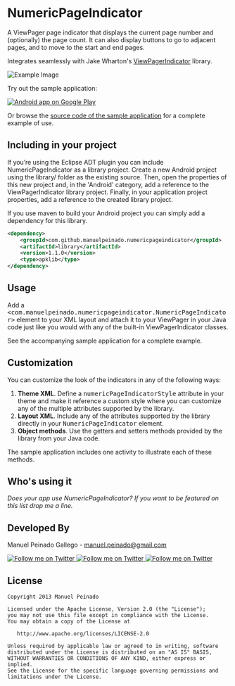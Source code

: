 NumericPageIndicator
====================

A ViewPager page indicator that displays the current page number and (optionally) the page count. It can also display buttons to go to adjacent pages, and to move to the start and end pages.

Integrates seamlessly with Jake Wharton's [ViewPagerIndicator][1] library.

![Example Image][2]

Try out the sample application:

<a href="https://play.google.com/store/apps/details?id=com.manuelpeinado.numericpageindicator.demo">
  <img alt="Android app on Google Play"
       src="https://developer.android.com/images/brand/en_app_rgb_wo_45.png" />
</a>

Or browse the [source code of the sample application][3] for a complete example of use.


Including in your project
-------------------------

If you’re using the Eclipse ADT plugin you can include NumericPageIndicator as a library project. Create a new Android project using the library/ folder as the existing source. Then, open the properties of this new project and, in the 'Android' category, add a reference to the ViewPagerIndicator library project. Finally, in your application project properties, add a reference to the created library project.

If you use maven to build your Android project you can simply add a dependency for this library.

```xml
<dependency>
    <groupId>com.github.manuelpeinado.numericpageindicator</groupId>
    <artifactId>library</artifactId>
    <version>1.1.0</version>
    <type>apklib</type>
</dependency>
```

Usage
-----

Add a <tt><com.manuelpeinado.numericpageindicator.NumericPageIndicator></tt> element to your XML layout and attach it to your ViewPager in your Java code just like you would with any of the built-in ViewPagerIndicator classes. 

See the accompanying sample application for a complete example.

Customization
-------------

You can customize the look of the indicators in any of the following ways:

 1. **Theme XML**. Define a <tt>numericPageIndicatorStyle</tt> attribute in your theme and make it reference a custom style where you can customize any of the multiple attributes supported by the library.
 2. **Layout XML**. Include any of the attributes supported by the library directly in your <tt>NumericPageIndicator</tt> element.
 3. **Object methods**. Use the getters and setters methods provided by the library from your Java code.

The sample application includes one activity to illustrate each of these methods.

Who's using it
--------------
 
*Does your app use NumericPageIndicator? If you want to be featured on this list drop me a line.*

Developed By
--------------------

Manuel Peinado Gallego - <manuel.peinado@gmail.com>

<a href="https://twitter.com/mpg2">
  <img alt="Follow me on Twitter"
       src="https://raw.github.com/ManuelPeinado/NumericPageIndicator/master/art/twitter.png" />
</a>
<a href="https://plus.google.com/106514622630861903655">
  <img alt="Follow me on Twitter"
       src="https://raw.github.com/ManuelPeinado/NumericPageIndicator/master/art/google-plus.png" />
</a>
<a href="http://www.linkedin.com/pub/manuel-peinado-gallego/1b/435/685">
  <img alt="Follow me on Twitter"
       src="https://raw.github.com/ManuelPeinado/NumericPageIndicator/master/art/linkedin.png" />
</a>

License
-------

    Copyright 2013 Manuel Peinado

    Licensed under the Apache License, Version 2.0 (the "License");
    you may not use this file except in compliance with the License.
    You may obtain a copy of the License at

       http://www.apache.org/licenses/LICENSE-2.0

    Unless required by applicable law or agreed to in writing, software
    distributed under the License is distributed on an "AS IS" BASIS,
    WITHOUT WARRANTIES OR CONDITIONS OF ANY KIND, either express or implied.
    See the License for the specific language governing permissions and
    limitations under the License.
    
[1]: http://viewpagerindicator.com
[2]: https://raw.github.com/ManuelPeinado/NumericPageIndicator/master/art/readme_pic.png
[3]: https://github.com/ManuelPeinado/NumericPageIndicator/tree/master/sample
